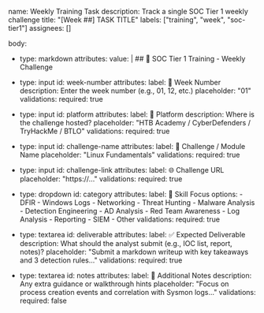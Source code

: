 name: Weekly Training Task
description: Track a single SOC Tier 1 weekly challenge
title: "[Week ##] TASK TITLE"
labels: ["training", "week", "soc-tier1"]
assignees: []

body:
  - type: markdown
    attributes:
      value: |
        ## 🧠 SOC Tier 1 Training - Weekly Challenge

  - type: input
    id: week-number
    attributes:
      label: 📅 Week Number
      description: Enter the week number (e.g., 01, 12, etc.)
      placeholder: "01"
    validations:
      required: true

  - type: input
    id: platform
    attributes:
      label: 🔗 Platform
      description: Where is the challenge hosted?
      placeholder: "HTB Academy / CyberDefenders / TryHackMe / BTLO"
    validations:
      required: true

  - type: input
    id: challenge-name
    attributes:
      label: 🏁 Challenge / Module Name
      placeholder: "Linux Fundamentals"
    validations:
      required: true

  - type: input
    id: challenge-link
    attributes:
      label: 🌐 Challenge URL
      placeholder: "https://..."
    validations:
      required: true

  - type: dropdown
    id: category
    attributes:
      label: 🧩 Skill Focus
      options:
        - DFIR
        - Windows Logs
        - Networking
        - Threat Hunting
        - Malware Analysis
        - Detection Engineering
        - AD Analysis
        - Red Team Awareness
        - Log Analysis
        - Reporting
        - SIEM
        - Other
    validations:
      required: true

  - type: textarea
    id: deliverable
    attributes:
      label: ✅ Expected Deliverable
      description: What should the analyst submit (e.g., IOC list, report, notes)?
      placeholder: "Submit a markdown writeup with key takeaways and 3 detection rules..."
    validations:
      required: true

  - type: textarea
    id: notes
    attributes:
      label: 💬 Additional Notes
      description: Any extra guidance or walkthrough hints
      placeholder: "Focus on process creation events and correlation with Sysmon logs..."
    validations:
      required: false
